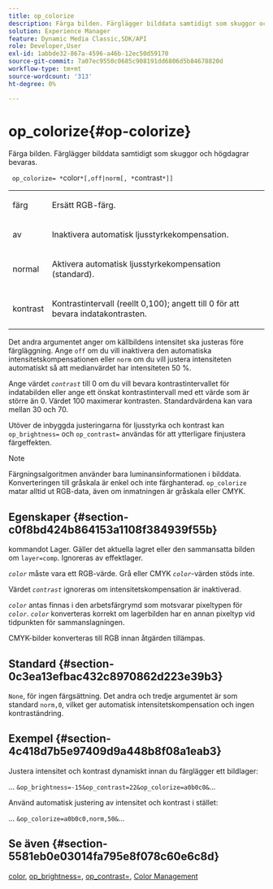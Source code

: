 ```yaml
---
title: op_colorize
description: Färga bilden. Färglägger bilddata samtidigt som skuggor och högdagrar bevaras.
solution: Experience Manager
feature: Dynamic Media Classic,SDK/API
role: Developer,User
exl-id: 1abbde32-867a-4596-a46b-12ec50d59170
source-git-commit: 7a07ec9550c0685c908191dd6806d5b84678820d
workflow-type: tm+mt
source-wordcount: '313'
ht-degree: 0%

---
```


# op_colorize{#op-colorize}

Färga bilden. Färglägger bilddata samtidigt som skuggor och högdagrar bevaras.

` op_colorize= *`color`*[,off|norm[, *`contrast`*]]`

<table id="simpletable_768D6CDF3F734E7F89DC7AB2EAAC0C77"> 
 <tr class="strow"> 
  <td class="stentry"> <p> <span class="varname"> färg </span> </p> </td> 
  <td class="stentry"> <p>Ersätt RGB-färg. </p> </td> 
 </tr> 
 <tr class="strow"> 
  <td class="stentry"> <p> <span class="codeph"> av </span> </p> </td> 
  <td class="stentry"> <p>Inaktivera automatisk ljusstyrkekompensation. </p> </td> 
 </tr> 
 <tr class="strow"> 
  <td class="stentry"> <p> <span class="codeph"> normal </span> </p> </td> 
  <td class="stentry"> <p>Aktivera automatisk ljusstyrkekompensation (standard). </p> </td> 
 </tr> 
 <tr class="strow"> 
  <td class="stentry"> <p> <span class="varname"> kontrast </span> </p> </td> 
  <td class="stentry"> <p>Kontrastintervall (reellt 0,100); angett till 0 för att bevara indatakontrasten. </p> </td> 
 </tr> 
</table>

Det andra argumentet anger om källbildens intensitet ska justeras före färgläggning. Ange `off` om du vill inaktivera den automatiska intensitetskompensationen eller `norm` om du vill justera intensiteten automatiskt så att medianvärdet har intensiteten 50 %.

Ange värdet *`contrast`* till 0 om du vill bevara kontrastintervallet för indatabilden eller ange ett önskat kontrastintervall med ett värde som är större än 0. Värdet 100 maximerar kontrasten. Standardvärdena kan vara mellan 30 och 70.

Utöver de inbyggda justeringarna för ljusstyrka och kontrast kan `op_brightness=` och `op_contrast=` användas för att ytterligare finjustera färgeffekten.

>[!NOTE]
>
>Färgningsalgoritmen använder bara luminansinformationen i bilddata. Konverteringen till gråskala är enkel och inte färghanterad. `op_colorize` matar alltid ut RGB-data, även om inmatningen är gråskala eller CMYK.

## Egenskaper {#section-c0f8bd424b864153a1108f384939f55b}

kommandot Lager. Gäller det aktuella lagret eller den sammansatta bilden om `layer=comp`. Ignoreras av effektlager.

*`color`* måste vara ett RGB-värde. Grå eller CMYK *`color`*-värden stöds inte.

Värdet *`contrast`* ignoreras om intensitetskompensation är inaktiverad.

*`color`* antas finnas i den arbetsfärgrymd som motsvarar pixeltypen för *`color`*. *`color`* konverteras korrekt om lagerbilden har en annan pixeltyp vid tidpunkten för sammanslagningen.

CMYK-bilder konverteras till RGB innan åtgärden tillämpas.

## Standard {#section-0c3ea13efbac432c8970862d223e39b3}

`None`, för ingen färgsättning. Det andra och tredje argumentet är som standard `norm,0`, vilket ger automatisk intensitetskompensation och ingen kontraständring.

## Exempel {#section-4c418d7b5e97409d9a448b8f08a1eab3}

Justera intensitet och kontrast dynamiskt innan du färglägger ett bildlager:

... `&op_brightness=-15&op_contrast=22&op_colorize=a0b0c0&`...

Använd automatisk justering av intensitet och kontrast i stället:

... `&op_colorize=a0b0c0,norm,50&`...

## Se även {#section-5581eb0e03014fa795e8f078c60e6c8d}

[color](/help/aem-is-ir-api/is-api/http-ref/image-serving-api-ref/c-http-protocol-reference/c-data-types/r-is-http-color.md), [op_brightness=](../../../../../is-api/http-ref/image-serving-api-ref/c-http-protocol-reference/c-command-reference/r-op-brightness.md#reference-edf79dc41ae5411c80bec3ee3731c58a), [op_contrast=](../../../../../is-api/http-ref/image-serving-api-ref/c-http-protocol-reference/c-command-reference/r-op-contrast.md#reference-b26dfa9869fd43bebea0fbb8e9fe743d), [Color Management](../../../../../is-api/http-ref/image-serving-api-ref/c-http-protocol-reference/c-syntax-and-features/r-color-management.md#reference-c7e4a72d589145189f7e4bcb6b4544d7)
